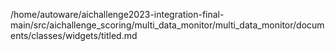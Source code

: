 /home/autoware/aichallenge2023-integration-final-main/src/aichallenge_scoring/multi_data_monitor/multi_data_monitor/documents/classes/widgets/titled.md